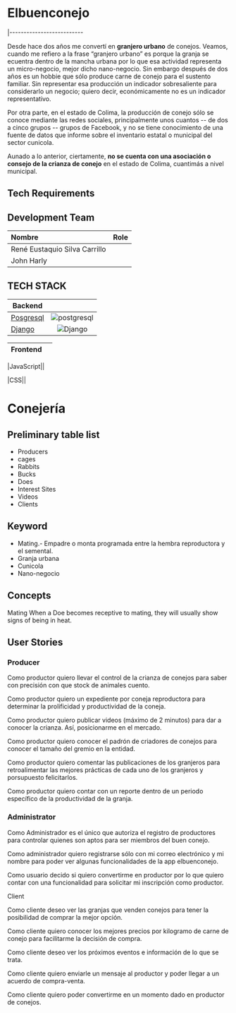 # Elbuenconejo
|--------------------------

Desde hace dos años me convertí en **granjero urbano** de conejos. Veamos, cuando me refiero a la frase “granjero urbano” es porque la granja se ecuentra dentro de la mancha urbana por lo que esa actividad representa un micro-negocio, mejor dicho nano-negocio. Sin embargo después de dos años es un hobbie que sólo produce carne de conejo para el sustento familiar. Sin representar esa producción un indicador sobresaliente para considerarlo un negocio; quiero decir, económicamente no es un indicador representativo.

Por otra parte, en el estado de Colima, la producción de conejo sólo se conoce mediante las redes sociales, principalmente unos cuantos -- de dos a cinco grupos -- grupos de Facebook, y no se tiene conocimiento de una fuente de datos que informe sobre el inventario estatal o municipal del sector cunicola.

Aunado a lo anterior, ciertamente,  **no se cuenta con una asociación o consejo de la crianza de conejo** en el estado de Colima, cuantimás a nivel municipal.

## Tech Requirements

## **Development Team** 


|    Nombre    |   Role  | 
| :---         | :---:  |
|René Eustaquio Silva Carrillo
|John  Harly |

## **TECH STACK**

|Backend||
|---|:---:|
|[Posgresql](https://postgresql.org "Posgresql")|![postgresql](https://www.postgresql.org/favicon.ico "Base de datos Posgresql")|
|[Django](https://www.djangoproject.com/ "Python")|![Django](https://static.djangoproject.com/img/favicon.6dbf28c0650e.ico "Django")

|Frontend||
|---|:---:|

|JavaScript||

|CSS||

# Conejería


## Preliminary table list

- Producers
- cages
- Rabbits
- Bucks
- Does
- Interest Sites
- Videos
- Clients


## Keyword
- Mating.- Empadre o monta programada entre la hembra reproductora y el semental.
- Granja urbana
- Cunicola
- Nano-negocio

## Concepts

Mating
When a Doe becomes receptive to mating, they will usually show signs of being in heat. 


## User Stories

### Producer
Como productor quiero llevar el control de la crianza de conejos para saber con precisión con que stock de animales cuento.

Como productor quiero un expediente por coneja reproductora para determinar la prolificidad y productividad de la coneja.

Como productor quiero publicar videos (máximo de 2 minutos) para dar a conocer la crianza. Así, posicionarme en el mercado.

Como productor quiero conocer el padrón de criadores de conejos para conocer el tamaño del
 gremio en la entidad.

Como productor  quiero comentar las publicaciones de los granjeros para retroalimentar las mejores prácticas de cada uno de los granjeros y porsupuesto felicitarlos.

Como productor quiero contar con un reporte dentro de un periodo específico de la productividad de la granja.

### Administrator
Como Administrador es el único que autoriza el registro de productores para controlar quienes son aptos para ser miembros del buen conejo.

Como administrador quiero registrarse sólo con mi correo electrónico y mi nombre para poder ver algunas funcionalidades de la app  elbuenconejo. 

Como usuario decido si quiero convertirme en productor por lo que quiero contar con una funcionalidad para solicitar mi inscripción como productor. 

 








Client

Como cliente deseo ver las granjas que venden conejos para tener la posibilidad de comprar la mejor opción.

Como cliente quiero conocer los mejores precios por kilogramo de carne de conejo para facilitarme la decisión de compra.

Como cliente deseo ver  los próximos eventos  e información de lo que se trata.

Como cliente quiero enviarle un mensaje al productor y poder llegar a un acuerdo de compra-venta.

Como cliente quiero poder convertirme en un momento dado en productor de conejos.


